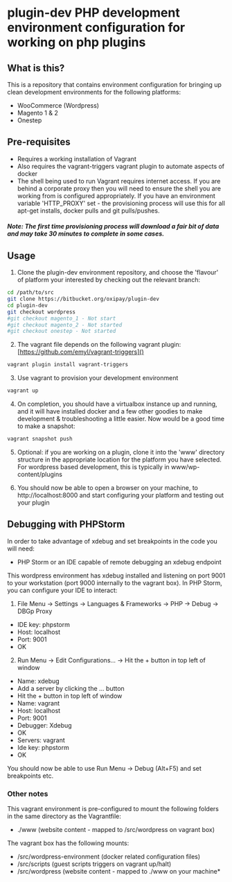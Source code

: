 # plugin-dev PHP development environment configuration for working on php plugins

## What is this?

This is a repository that contains environment configuration for bringing up clean development environments for the following platforms:
- WooCommerce (Wordpress)
- Magento 1 & 2 
- Onestep

## Pre-requisites
- Requires a working installation of Vagrant
- Also requires the vagrant-triggers vagrant plugin to automate aspects of docker
- The shell being used to run Vagrant requires internet access. If you are behind a corporate proxy then you will need to ensure the shell you are working from is configured appropriately. If you have an environment variable 'HTTP_PROXY' set - the provisioning process will use this for all apt-get installs, docker pulls and git pulls/pushes.

##### Note: The first time provisioning process will download a fair bit of data and may take 30 minutes to complete in some cases. 

## Usage
1. Clone the plugin-dev environment repository, and choose the 'flavour' of platform your interested by checking out the relevant branch:

```bash
cd /path/to/src
git clone https://bitbucket.org/oxipay/plugin-dev
cd plugin-dev
git checkout wordpress
#git checkout magento_1 - Not start
#git checkout magento_2 - Not started
#git checkout onestep - Not started
```

2. The vagrant file depends on the following vagrant plugin: [https://github.com/emyl/vagrant-triggers]()

```bash
vagrant plugin install vagrant-triggers
```

3. Use vagrant to provision your development environment
```bash
vagrant up
```

4. On completion, you should have a virtualbox instance up and running, and it will have installed docker and a few other goodies to make development & troubleshooting a little easier. Now would be a good time to make a snapshot:
```bash
vagrant snapshot push
```

5. Optional: if you are working on a plugin, clone it into the 'www' directory structure in the appropriate location for the platform you have selected. For wordpress based development, this is typically in www/wp-content/plugins

6. You should now be able to open a browser on your machine, to http://localhost:8000 and start configuring your platform and testing out your plugin

## Debugging with PHPStorm

In order to take advantage of xdebug and set breakpoints in the code you will need:

* PHP Storm or an IDE capable of remote debugging an xdebug endpoint

This wordpress environment has xdebug installed and listening on port 9001 to your workstation (port 9000 internally to the vagrant box). In PHP Storm, you can configure your IDE to interact:

1. File Menu -> Settings -> Languages & Frameworks -> PHP -> Debug -> DBGp Proxy

* IDE key: phpstorm
* Host: localhost
* Port: 9001
* OK

2. Run Menu -> Edit Configurations... -> Hit the + button in top left of window

* Name: xdebug
* Add a server by clicking the ... button
* Hit the + button in top left of window
* Name: vagrant
* Host: localhost
* Port: 9001
* Debugger: Xdebug
* OK
* Servers: vagrant
* Ide key: phpstorm
* OK

You should now be able to use Run Menu -> Debug (Alt+F5) and set breakpoints etc.

### Other notes
This vagrant environment is pre-configured to mount the following folders in the same directory as the Vagrantfile:

* ./www (website content - mapped to /src/wordpress on vagrant box)

The vagrant box has the following mounts:

* /src/wordpress-environment (docker related configuration files)
* /src/scripts (guest scripts triggers on vagrant up/halt)
* /src/wordpress (website content - mapped to ./www on your machine*